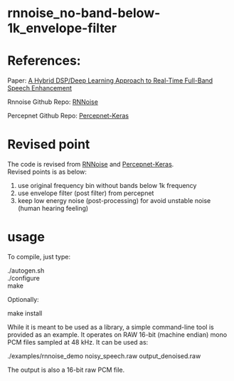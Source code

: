 # rnnoise_no-band-below-1k_envelope-filter


# References:

Paper: [A Hybrid DSP/Deep Learning Approach to Real-Time Full-Band Speech Enhancement](https://jmvalin.ca/papers/rnnoise_mmsp2018.pdf)  

Rnnoise Github Repo: [RNNoise](https://github.com/xiph/rnnoise)

Percepnet Github Repo: [Percepnet-Keras](https://github.com/cookcodes/Percepnet-Keras)


# Revised point
The code is revised from [RNNoise](https://github.com/xiph/rnnoise) and [Percepnet-Keras](https://github.com/cookcodes/Percepnet-Keras).  
Revised points is as below:

1. use original frequency bin without bands below 1k frequency
2. use envelope filter (post filter) from percepnet
3. keep low energy noise (post-processing) for avoid unstable noise (human hearing feeling)


# usage


To compile, just type:




./autogen.sh  
./configure  
make





Optionally:


make install


While it is meant to be used as a library, a simple command-line tool is
provided as an example. It operates on RAW 16-bit (machine endian) mono
PCM files sampled at 48 kHz. It can be used as:


./examples/rnnoise_demo noisy_speech.raw output_denoised.raw


The output is also a 16-bit raw PCM file.
